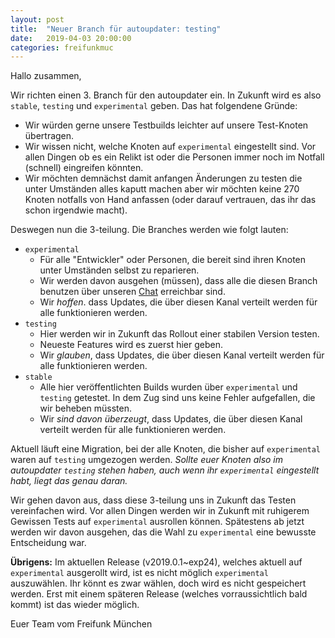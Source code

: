 ```yaml
---
layout: post
title:  "Neuer Branch für autoupdater: testing"
date:   2019-04-03 20:00:00
categories: freifunkmuc
---
```

Hallo zusammen,

Wir richten einen 3. Branch für den autoupdater ein.
In Zukunft wird es also `stable`, `testing` und `experimental` geben.
Das hat folgendene Gründe:

- Wir würden gerne unsere Testbuilds leichter auf unsere Test-Knoten übertragen.
- Wir wissen nicht, welche Knoten auf `experimental` eingestellt sind. Vor allen Dingen ob es ein Relikt ist oder die Personen immer noch im Notfall (schnell) eingreifen könnten.
- Wir möchten demnächst damit anfangen Änderungen zu testen die unter Umständen alles kaputt machen aber wir möchten keine 270 Knoten notfalls von Hand anfassen (oder darauf vertrauen, das ihr das schon irgendwie macht).

Deswegen nun die 3-teilung. Die Branches werden wie folgt lauten:

- `experimental`
  - Für alle "Entwickler" oder Personen, die bereit sind ihren Knoten unter Umständen selbst zu reparieren.
  - Wir werden davon ausgehen (müssen), dass alle die diesen Branch benutzen über unseren [Chat](https://chat.ffmuc.net/freifunk/channels/firmware) erreichbar sind.
  - Wir *hoffen*. dass Updates, die über diesen Kanal verteilt werden für alle funktionieren werden.
- `testing`
  - Hier werden wir in Zukunft das Rollout einer stabilen Version testen.
  - Neueste Features wird es zuerst hier geben.
  - Wir *glauben*, dass Updates, die über diesen Kanal verteilt werden für alle funktionieren werden.
- `stable`
  - Alle hier veröffentlichten Builds wurden über `experimental` und `testing` getestet. In dem Zug sind uns keine Fehler aufgefallen, die wir beheben müssten.
  - Wir *sind davon überzeugt*, dass Updates, die über diesen Kanal verteilt werden für alle funktionieren werden.

Aktuell läuft eine Migration, bei der alle Knoten, die bisher auf `experimental` waren auf `testing` umgezogen werden.
*Sollte euer Knoten also im autoupdater `testing` stehen haben, auch wenn ihr `experimental` eingestellt habt, liegt das genau daran.*

Wir gehen davon aus, dass diese 3-teilung uns in Zukunft das Testen vereinfachen wird.
Vor allen Dingen werden wir in Zukunft mit ruhigerem Gewissen Tests auf `experimental` ausrollen können.
Spätestens ab jetzt werden wir davon ausgehen, das die Wahl zu `experimental` eine bewusste Entscheidung war.

**Übrigens:**
Im aktuellen Release (v2019.0.1~exp24), welches aktuell auf `experimental` ausgerollt wird, ist es nicht möglich `experimental` auszuwählen.
Ihr könnt es zwar wählen, doch wird es nicht gespeichert werden.
Erst mit einem späteren Release (welches vorraussichtlich bald kommt) ist das wieder möglich.

Euer Team vom Freifunk München
